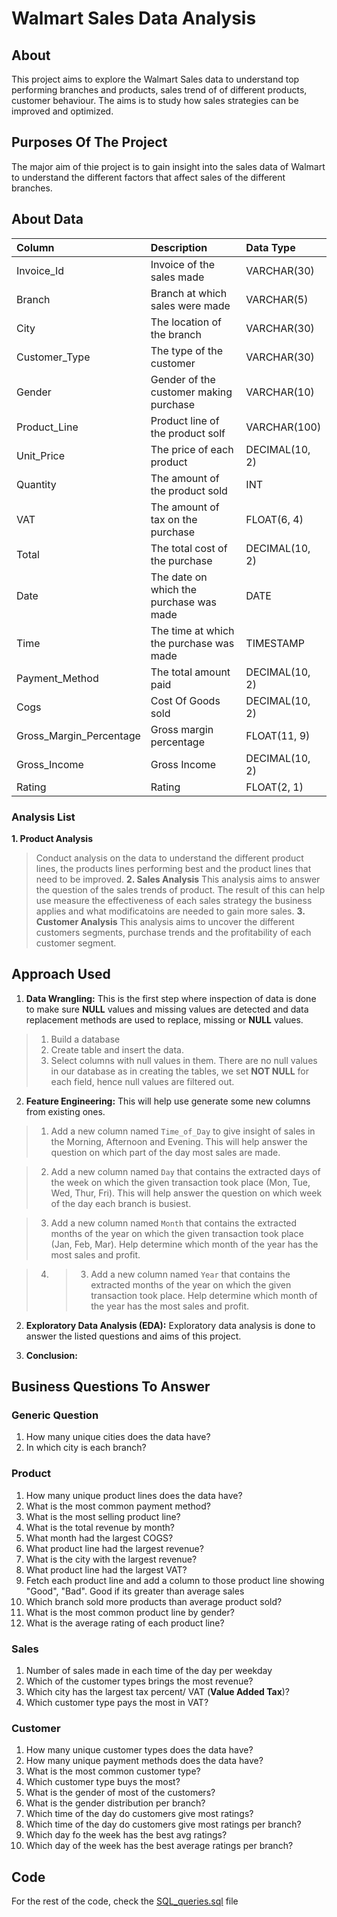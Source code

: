 # Walmart Sales Data Analysis

## About

This project aims to explore the Walmart Sales data to understand top performing branches and products, sales trend of of different products, customer behaviour. The aims is to study how sales strategies can be improved and optimized. 

## Purposes Of The Project
The major aim of thie project is to gain insight into the sales data of Walmart to understand the different factors that affect sales of the different branches.

## About Data

| Column                  | Description                             | Data Type      |
| :---------------------- | :-------------------------------------- | :------------- |
| Invoice_Id              | Invoice of the sales made               | VARCHAR(30)    |
| Branch                  | Branch at which sales were made         | VARCHAR(5)     |
| City                    | The location of the branch              | VARCHAR(30)    |
| Customer_Type           | The type of the customer                | VARCHAR(30)    |
| Gender                  | Gender of the customer making purchase  | VARCHAR(10)    |
| Product_Line            | Product line of the product solf        | VARCHAR(100)   |
| Unit_Price              | The price of each product               | DECIMAL(10, 2) |
| Quantity                | The amount of the product sold          | INT            |
| VAT                     | The amount of tax on the purchase       | FLOAT(6, 4)    |
| Total                   | The total cost of the purchase          | DECIMAL(10, 2) |
| Date                    | The date on which the purchase was made | DATE           |
| Time                    | The time at which the purchase was made | TIMESTAMP      |
| Payment_Method          | The total amount paid                   | DECIMAL(10, 2) |
| Cogs                    | Cost Of Goods sold                      | DECIMAL(10, 2) |
| Gross_Margin_Percentage | Gross margin percentage                 | FLOAT(11, 9)   |
| Gross_Income            | Gross Income                            | DECIMAL(10, 2) |
| Rating                  | Rating                                  | FLOAT(2, 1)    |

### Analysis List

**1. Product Analysis**
> Conduct analysis on the data to understand the different product lines, the products lines performing best and the product lines that need to be improved.
**2. Sales Analysis**
> This analysis aims to answer the question of the sales trends of product. The result of this can help use measure the effectiveness of each sales strategy the business applies and what modificatoins are needed to gain more sales.
**3. Customer Analysis**
> This analysis aims to uncover the different customers segments, purchase trends and the profitability of each customer segment.

## Approach Used

1. **Data Wrangling:** This is the first step where inspection of data is done to make sure **NULL** values and missing values are detected and data replacement methods are used to replace, missing or **NULL** values.

> 1. Build a database
> 2. Create table and insert the data.
> 3. Select columns with null values in them. There are no null values in our database as in creating the tables, we set **NOT NULL** for each field, hence null values are filtered out.

2. **Feature Engineering:** This will help use generate some new columns from existing ones.

> 1. Add a new column named `Time_of_Day` to give insight of sales in the Morning, Afternoon and Evening. This will help answer the question on which part of the day most sales are made.

> 2. Add a new column named `Day` that contains the extracted days of the week on which the given transaction took place (Mon, Tue, Wed, Thur, Fri). This will help answer the question on which week of the day each branch is busiest.

> 3. Add a new column named `Month` that contains the extracted months of the year on which the given transaction took place (Jan, Feb, Mar). Help determine which month of the year has the most sales and profit.

> 4. > 3. Add a new column named `Year` that contains the extracted months of the year on which the given transaction took place. Help determine which month of the year has the most sales and profit.

2. **Exploratory Data Analysis (EDA):** Exploratory data analysis is done to answer the listed questions and aims of this project.

3. **Conclusion:**

## Business Questions To Answer

### Generic Question

1. How many unique cities does the data have?
2. In which city is each branch?

### Product

1. How many unique product lines does the data have?
2. What is the most common payment method?
3. What is the most selling product line?
4. What is the total revenue by month?
5. What month had the largest COGS?
6. What product line had the largest revenue?
5. What is the city with the largest revenue?
6. What product line had the largest VAT?
7. Fetch each product line and add a column to those product line showing "Good", "Bad". Good if its greater than average sales
8. Which branch sold more products than average product sold?
9. What is the most common product line by gender?
12. What is the average rating of each product line?

### Sales

1. Number of sales made in each time of the day per weekday
2. Which of the customer types brings the most revenue?
3. Which city has the largest tax percent/ VAT (**Value Added Tax**)?
4. Which customer type pays the most in VAT?

### Customer

1. How many unique customer types does the data have?
2. How many unique payment methods does the data have?
3. What is the most common customer type?
4. Which customer type buys the most?
5. What is the gender of most of the customers?
6. What is the gender distribution per branch?
7. Which time of the day do customers give most ratings?
8. Which time of the day do customers give most ratings per branch?
9. Which day fo the week has the best avg ratings?
10. Which day of the week has the best average ratings per branch?


## Code

For the rest of the code, check the [SQL_queries.sql](https://github.com/Udhay2898/Walmart-SQL-Analysis/blob/Master/Walmart%20Sales%20Analysis.sql) file

